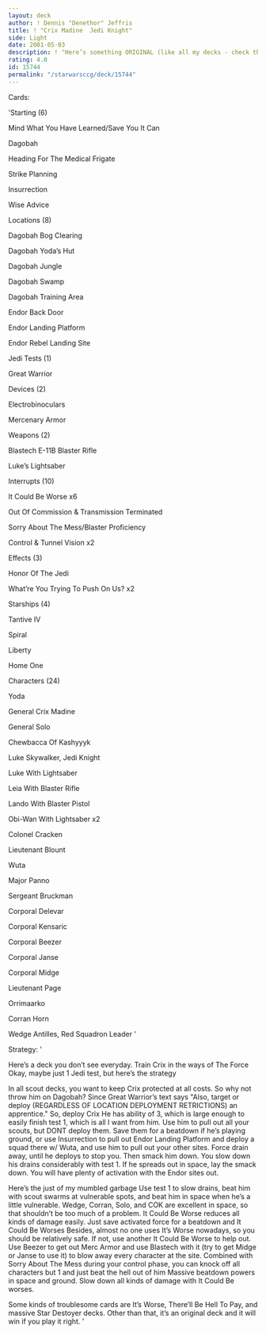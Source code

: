 ```yaml
---
layout: deck
author: ! Dennis "Denethor" Jeffris
title: ! "Crix Madine  Jedi Knight"
side: Light
date: 2001-05-03
description: ! "Here’s something ORIGINAL (like all my decks - check them out) instead of the cookie-cutter decks of today.  Try this, it’s surprisingly good."
rating: 4.0
id: 15744
permalink: "/starwarsccg/deck/15744"
---
```

Cards: 

'Starting (6)

Mind What You Have Learned/Save You It Can

Dagobah

Heading For The Medical Frigate

Strike Planning

Insurrection

Wise Advice


Locations (8)

Dagobah Bog Clearing

Dagobah Yoda’s Hut

Dagobah Jungle

Dagobah Swamp

Dagobah Training Area

Endor Back Door

Endor Landing Platform

Endor Rebel Landing Site


Jedi Tests (1)

Great Warrior


Devices (2)

Electrobinoculars

Mercenary Armor


Weapons (2)

Blastech E-11B Blaster Rifle

Luke’s Lightsaber


Interrupts (10)

It Could Be Worse x6

Out Of Commission & Transmission Terminated

Sorry About The Mess/Blaster Proficiency

Control & Tunnel Vision x2


Effects (3)

Honor Of The Jedi

What’re You Trying To Push On Us? x2


Starships (4)

Tantive IV

Spiral

Liberty

Home One


Characters (24)

Yoda

General Crix Madine

General Solo

Chewbacca Of Kashyyyk

Luke Skywalker, Jedi Knight

Luke With Lightsaber

Leia With Blaster Rifle

Lando With Blaster Pistol

Obi-Wan With Lightsaber x2

Colonel Cracken

Lieutenant Blount

Wuta

Major Panno

Sergeant Bruckman

Corporal Delevar

Corporal Kensaric

Corporal Beezer

Corporal Janse

Corporal Midge

Lieutenant Page

Orrimaarko

Corran Horn

Wedge Antilles, Red Squadron Leader '

Strategy: '

Here’s a deck you don’t see everyday.  Train Crix in the ways of The Force  Okay, maybe just 1 Jedi test, but here’s the strategy


In all scout decks, you want to keep Crix protected at all costs.  So why not throw him on Dagobah?  Since Great Warrior’s text says "Also, target or deploy (REGARDLESS OF LOCATION DEPLOYMENT RETRICTIONS) an apprentice."  So, deploy Crix  He has ability of 3, which is large enough to easily finish test 1, which is all I want from him.  Use him to pull out all your scouts, but DONT deploy them.  Save them for a beatdown if he’s playing ground, or use Insurrection to pull out Endor Landing Platform and deploy a squad there w/ Wuta, and use him to pull out your other sites.  Force drain away, until he deploys to stop you.  Then smack him down.  You slow down his drains considerably with test 1.  If he spreads out in space, lay the smack down.  You will have plenty of activation with the Endor sites out.


Here’s the just of my mumbled garbage  Use test 1 to slow drains, beat him with scout swarms at vulnerable spots, and beat him in space when he’s a little vulnerable.  Wedge, Corran, Solo, and COK are excellent in space, so that shouldn’t be too much of a problem.  It Could Be Worse reduces all kinds of damage easily.  Just save activated force for a beatdown and It Could Be Worses  Besides, almost no one uses It’s Worse nowadays, so you should be relatively safe.  If not, use another It Could Be Worse to help out.  Use Beezer to get out Merc Armor and use Blastech with it (try to get Midge or Janse to use it) to blow away every character at the site.  Combined with Sorry About The Mess during your control phase, you can knock off all characters but 1 and just beat the hell out of him  Massive beatdown powers in space and ground.  Slow down all kinds of damage with It Could Be worses.


Some kinds of troublesome cards are It’s Worse, There’ll Be Hell To Pay, and massive Star Destoyer decks.  Other than that, it’s an original deck and it will win if you play it right. '
